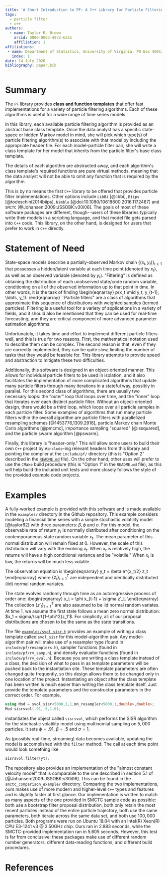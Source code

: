 ```yaml
---
title: 'A Short Introduction to PF: A C++ Library for Particle Filtering'
tags:
  - particle filter
  - c++
authors:
  - name: Taylor R. Brown
    orcid: 0000-0003-4972-6251
    affiliation: 1
affiliations:
 - name: Department of Statistics, University of Virginia, PO Box 400135, Charlottesville, VA 22904, USA
   index: 1
date: 14 July 2020
bibliography: paper.bib
---
```



# Summary

The ``PF`` library provides **class and function templates** that offer fast implementations for a variety of particle filtering algorithms. Each of these algorithms is useful for a wide range of time series models. 

In this library, each available particle filtering algorithm is provided as an abstract base class template. Once the data analyst has a specific state-space or hidden Markov model in mind, she will pick which type(s) of particle filtering algorithm(s) to associate with that model by including the appropriate header file. For each model-particle filter pair, she will write a class template for her model that inherits from the particle filter's base class template. 

The details of each algorithm are abstracted away, and each algorithm's class template's required functions are pure virtual methods, meaning that the data analyst will not be able to omit any function that is required by the algorithm. 

This is by no means the first ``C++`` library to be offered that provides particle filter implementations. Other options include ``LibBi`` [@libbi], ``Biips`` [@todeschini2014biips], ``Nimble`` [@doi:10.1080/10618600.2016.1172487] and ``SMCTC`` [@Johansen:2009:JSSOBK:v30i06]. The goals of most of these software packages are different, though--users of these libraries typically write their models in a scripting language, and that model file gets parsed into ``C++`` code. This library, on the other hand, is designed for users that prefer to work in ``C++`` directly. 

# Statement of Need

State-space models describe a partially-observed Markov chain $\{(x_t,y_t)\}_{t \ge 1}$ that possesses a hidden/latent variable at each time point (denoted by $x_t$), as well as an observed variable (denoted by $y_t$). "Filtering" is defined as obtaining the distribution of each unobserved state/code random variable, conditioning on all of the observed information up to that point in time. In other words, it is the task of finding 
\begin{eqnarray}
p(x_t \mid y_t, y_{t-1}, \ldots, y_1).
\end{eqnarray}
``Particle filters" are a class of algorithms that approximate this sequence of distributions with weighted samples (termed particles). Filtering is a useful tool for a variety of applications in a variety of fields, and it should also be mentioned that they can be used for real-time forecasting, and they are critical component of more advanced parameter estimation algorithms. 

Unfortunately, it takes time and effort to implement different particle filters well, and this is true for two reasons. First, the mathematical notation used to describe them can be complex. The second reason is that, even if they are correctly implemented, they can be quite slow, limiting the number of tasks that they would be feasible for. This library attempts to provide speed and abstraction to mitigate these two difficulties.

Additionally, this software is designed in an object-oriented manner. This allows for individual particle filters to be used in isolation, and it also facilitates the implementation of more complicated algorithms that update many particle filters through many iterations in a stateful way, possibly in parallel. For this second class of algorithms, there are usually two necessary loops: the "outer" loop that loops over time, and the "inner" loop that iterates over each distinct particle filter. Without an object-oriented design, there would be a third loop, which loops over all particle samples in each particle filter. Some examples of algorithms that run many particle filters within the overall algorithm are particle filters with parallelized resampling schemes  [@1453776,1309.2918], particle Markov chain Monte Carlo algorithms [@pmcmc], importance sampling "squared" [@issquared], and the particle swarm algorithm [@pswarm]. 

Finally, this library is "header-only." This will allow some users to build their own ``C++`` project by `#include`-ing relevant headers from this library and pointing the compiler at the `include/pf/` directory (this is "Option 2" described in the [`README.md`](https://github.com/tbrown122387/pf/blob/master/README.md) file). On the other hand, other uses will prefer to use the `CMake` build procedure (this is "Option 1" in the `README.md` file), as this will help build the included unit tests and more closely follows the style of the provided example code projects. 

# Examples

A fully-worked example is provided with this software and is made available in the `examples/` directory in the Github repository. This example considers modeling a financial time series with a simple stochastic volatility model [@taylor82] with three parameters: $\beta, \phi$ and $\sigma$. For this model, the observable rate of return $y_t$ is normally distributed after conditioning on the contemporaneous state random variable $x_t$. The mean parameter of this normal distribution will remain fixed at $0$. However, the scale of this distribution will vary with the evolving $x_t$. When $x_t$ is relatively high, the returns will have a high conditional variance and be "volatile." When $x_t$ is low, the returns will be much less volatile.

The observation equation is
\begin{eqnarray}
y_t = \beta e^{x_t/2} z_t
\end{eqnarray}
where $\{z_t\}_{t=1}^T$ are independent and identically distributed (iid) normal random variates.

The state evolves randomly through time as an autoregressive process of order one:
\begin{eqnarray}
x_t = \phi x_{t-1} + \sigma z'_t.
\end{eqnarray}
The collection $\{z'_t\}_{t=1}^T$ are also assumed to be iid normal random variates. At time $1$, we assume the first state follows a mean zero normal distribution: $x_1 = sigma/\sqrt{1-\phi^2}z_1'$. For simplicity, all of our proposal distributions are chosen to be the same as the state transitions.

The file [`examples/svol_sisr.h`](https://github.com/tbrown122387/pf/blob/master/examples/svol_sisr.h) provides an example of writing a class template called `svol_sisr` for this model-algorithm pair. Any model-algorithm pair will make use of a resampler type (found in `include/pf/resamplers.h`), sampler functions (found in `include/pf/rv_samp.h`), and density evaluator functions (found in `include/pf/rv_eval.h`). Because you are writing a class template instead of a class, the decision of what to pass in as template parameters will be pushed back to the instantiation site. These template parameters are often changed quite frequently, so this design allows them to be changed only in one location of the project. 
Instantiating an object after the class template has been written is much easier than writing the class template itself. Just provide the template parameters and the constructor parameters in the correct order. For example,
```cpp
using Mod = svol_sisr<5000,1,1,mn_resampler<5000,1,double>,double>;
Mod sisrsvol(.91,.5,1.0);
```
instantiates the object called `sisrsvol`, which performs the SISR algorithm for the stochastic volatility model using multinomial sampling on $5,000$ particles. It sets $\phi = .91$, $\beta = .5$ and $\sigma = 1$. 

As (possibly real-time, streaming) data becomes available, updating the model is accomplished with the `filter` method. The call at each time point would look something like
```cpp
sisrsvol.filter(yt);
```

The repository also provides an implementation of the "almost constant velocity model" that is comparable to the one described in section 5.1 of [@Johansen:2009:JSSOBK:v30i06]. This can be found in the `smctc_comparison_example/` directory. Comparing the two implementations, ours makes use of more modern and higher-level `C++` types and features and is slightly faster at first glance. Our implementation is written to match as many aspects of the one provided in SMCTC sample code as possible: both use a bootstrap filter proposal distribution, both only retain the most recent particles instead of the entire particle trajectory, both use the same parameters, both iterate across the same data set, and both use $100,000$ particles. Both programs were run on Ubuntu 18.04 with an Intel(R) Xeon(R) CPU E3-1241 v3 @ 3.50GHz chip. Ours ran in 2.883 seconds, while the SMCTC-provided implementation ran in 5.605 seconds. However, this test is far from conclusive: these packages make use of different random number generators, different data-reading functions, and different build procedures.

# References

